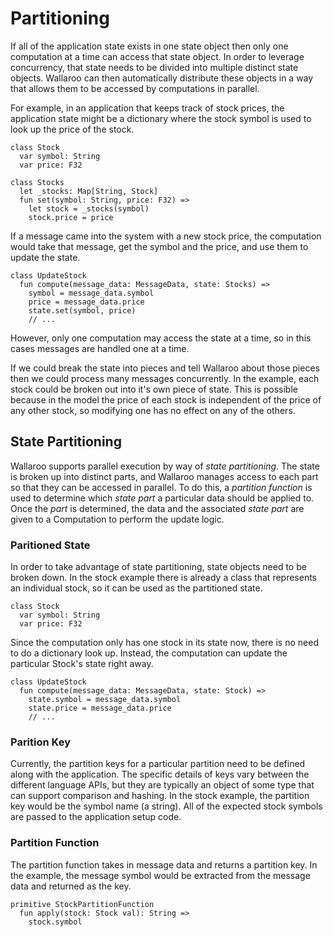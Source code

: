 # Partitioning

If all of the application state exists in one state object then only one computation at a time can access that state object. In order to leverage concurrency, that state needs to be divided into multiple distinct state objects. Wallaroo can then automatically distribute these objects in a way that allows them to be accessed by computations in parallel.

For example, in an application that keeps track of stock prices, the application state might be a dictionary where the stock symbol is used to look up the price of the stock.

```pony
class Stock
  var symbol: String
  var price: F32

class Stocks
  let _stocks: Map[String, Stock]
  fun set(symbol: String, price: F32) =>
    let stock = _stocks(symbol)
    stock.price = price
```

If a message came into the system with a new stock price, the computation would take that message, get the symbol and the price, and use them to update the state.

```pony
class UpdateStock
  fun compute(message_data: MessageData, state: Stocks) =>
    symbol = message_data.symbol
    price = message_data.price
    state.set(symbol, price)
    // ...
```

However, only one computation may access the state at a time, so in this cases messages are handled one at a time.

If we could break the state into pieces and tell Wallaroo about those pieces then we could process many messages concurrently. In the example, each stock could be broken out into it's own piece of state. This is possible because in the model the price of each stock is independent of the price of any other stock, so modifying one has no effect on any of the others.

## State Partitioning

Wallaroo supports parallel execution by way of _state partitioning_. The state is broken up into distinct parts, and Wallaroo manages access to each part so that they can be accessed in parallel.
To do this, a _partition function_ is used to determine which _state part_ a particular data should be applied to. Once the _part_ is determined, the data and the associated _state part_ are given to a Computation to perform the update logic.

### Paritioned State

In order to take advantage of state partitioning, state objects need to be broken down. In the stock example there is already a class that represents an individual stock, so it can be used as the partitioned state.

```pony
class Stock
  var symbol: String
  var price: F32
```

Since the computation only has one stock in its state now, there is no need to do a dictionary look up. Instead, the computation can update the particular Stock's state right away.

```pony
class UpdateStock
  fun compute(message_data: MessageData, state: Stock) =>
    state.symbol = message_data.symbol
    state.price = message_data.price
    // ...
```

### Parition Key

Currently, the partition keys for a particular partition need to be defined along with the application. The specific details of keys vary between the different language APIs, but they are typically an object of some type that can support comparison and hashing. In the stock example, the partition key would be the symbol name (a string). All of the expected stock symbols are passed to the application setup code.


### Partition Function

The partition function takes in message data and returns a partition key. In the example, the message symbol would be extracted from the message data and returned as the key.

```pony
primitive StockPartitionFunction
  fun apply(stock: Stock val): String =>
    stock.symbol
```

